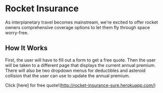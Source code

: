 # Rocket Insurance

As interplanetary travel becomes mainstream, we're excited to offer rocket owners comprehensive coverage options to let them fly through space worry-free.

## How It Works

First, the user will have to fill out a form to get a free quote. Then the user will be taken to a different page that displays the current annual premium. There will also be two dropdown menus for deductibles and asteroid collision that the user can use to update the annual premium.

Click [here] for free quote!(http://rocket-insurance-sure.herokuapp.com/)
